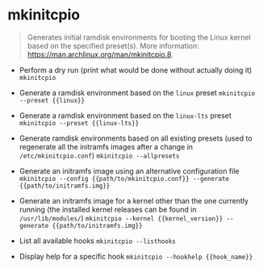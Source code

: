 # mkinitcpio
> Generates initial ramdisk environments for booting the Linux kernel based on the specified preset(s).
> More information: <https://man.archlinux.org/man/mkinitcpio.8>.

- Perform a dry run (print what would be done without actually doing it)
`mkinitcpio`

- Generate a ramdisk environment based on the `linux` preset
`mkinitcpio --preset {{linux}}`

- Generate a ramdisk environment based on the `linux-lts` preset
`mkinitcpio --preset {{linux-lts}}`

- Generate ramdisk environments based on all existing presets (used to regenerate all the initramfs images after a change in `/etc/mkinitcpio.conf`)
`mkinitcpio --allpresets`

- Generate an initramfs image using an alternative configuration file
`mkinitcpio --config {{path/to/mkinitcpio.conf}} --generate {{path/to/initramfs.img}}`

- Generate an initramfs image for a kernel other than the one currently running (the installed kernel releases can be found in `/usr/lib/modules/`)
`mkinitcpio --kernel {{kernel_version}} --generate {{path/to/initramfs.img}}`

- List all available hooks
`mkinitcpio --listhooks`

- Display help for a specific hook
`mkinitcpio --hookhelp {{hook_name}}`
